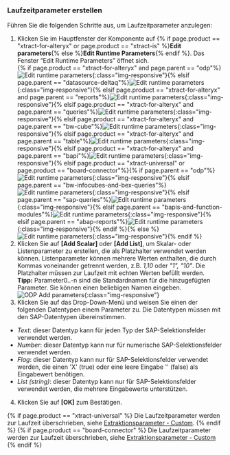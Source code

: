 ### Laufzeitparameter erstellen 

Führen Sie die folgenden Schritte aus, um Laufzeitparameter anzulegen:
1. Klicken Sie im Hauptfenster der Komponente auf {% if page.product == "xtract-for-alteryx" or page.product == "xtract-is" %}**Edit parameters**{% else %}**Edit Runtime Parameters**{% endif %}.
Das Fenster “Edit Runtime Parameters” öffnet sich.<br> 
{% if page.product == "xtract-for-alteryx" and page.parent == "odp"%}![Edit runtime parameters](/img/content/xfa/odp-edit-runtime-params.png){:class="img-responsive"}{% elsif page.parent == "datasource-deltaq"%}![Edit runtime parameters](/img/content/xu/deltaq-edit-runtime-params.png){:class="img-responsive"}{% elsif page.product == "xtract-for-alteryx" and page.parent == "reports"%}![Edit runtime parameters](/img/content/xfa/report-edit-runtime-params.png){:class="img-responsive"}{% elsif page.product == "xtract-for-alteryx" and page.parent == "queries"%}![Edit runtime parameters](/img/content/xfa/query-edit-runtime-params.png){:class="img-responsive"}{% elsif page.product == "xtract-for-alteryx" and page.parent == "bw-cube"%}![Edit runtime parameters](/img/content/xfa/cube-edit-runtime-params.png){:class="img-responsive"}{% elsif page.product == "xtract-for-alteryx" and page.parent == "table"%}![Edit runtime parameters](/img/content/xfa/table-edit-runtime-params.png){:class="img-responsive"}{% elsif page.product == "xtract-for-alteryx" and page.parent == "bapi"%}![Edit runtime parameters](/img/content/xfa/BAPI-Edit-Parameters.png){:class="img-responsive"}{% elsif page.product == "xtract-universal" or page.product == "board-connector"%}{% if page.parent == "odp"%}![Edit runtime parameters](/img/content/xu/odp-edit-runtime-params.png){:class="img-responsive"}{% elsif page.parent == "bw-infocubes-and-bex-queries"%}![Edit runtime parameters](/img/content/xu/cube-edit-runtime-params.png){:class="img-responsive"}{% elsif page.parent == "sap-queries"%}![Edit runtime parameters](/img/content/xu/queries-edit-runtime-params.png){:class="img-responsive"}{% elsif page.parent == "bapis-and-function-modules"%}![Edit runtime parameters](/img/content/xu/bapi-edit-runtime-params.png){:class="img-responsive"}{% elsif page.parent == "abap-reports"%}![Edit runtime parameters](/img/content/xu/report-edit-runtime-params.png){:class="img-responsive"}{% endif %}{% else %}![Edit runtime parameters](/img/content/xis/odp-edit-runtime-params.png){:class="img-responsive"}{% endif %}
2. Klicken Sie auf **[Add Scalar]** oder **[Add List]**, um Skalar- oder Listenparameter zu erstellen, die als Platzhalter verwendet werden können.
Listenparameter können mehrere Werten enthalten, die durch Kommas voneinander getrennt werden, z.B. *1,10* oder *"1", "10"*.
Die Platzhalter müssen zur Laufzeit mit echten Werten befüllt werden.  <br>
**Tipp:** Parameter0..-n sind die Standardnamen für die hinzugefügten Parameter. Sie können einen beliebigen Namen eingeben.
![ODP Add parameters](/img/content/edit-runtime-parameters-list.png){:class="img-responsive"}
3. Klicken Sie auf das Drop-Down-Menü und weisen Sie einen der folgenden Datentypen einem Parameter zu. Die Datentypen müssen mit den SAP-Datentypen übereinstimmen. <br>
- *Text*: dieser Datentyp kann für jeden Typ der SAP-Selektionsfelder verwendet werden.<br>
- *Number*: dieser Datentyp kann nur für numerische SAP-Selektionsfelder verwendet werden.<br>
- *Flag*: dieser Datentyp kann nur für SAP-Selektionsfelder verwendet werden, die einen 'X'&nbsp;(true) oder eine leere Eingabe ''&nbsp;(false) als Eingabewert benötigen. <br>
- *List (string)*: dieser Datentyp kann nur für SAP-Selektionsfelder verwendet werden, die mehrere Eingabewerte unterstützen.
4. Klicken Sie auf **[OK]** zum Bestätigen.

{% if page.product == "xtract-universal" %}
Die Laufzeitparameter werden zur Laufzeit überschrieben, siehe [Extraktionsparameter - Custom](../extraktionen-ausfuehren-und-einplanen/extraktionsparameter#custom).
{% endif %}
{% if page.product == "board-connector" %}
Die Laufzeitparameter werden zur Laufzeit überschrieben, siehe [Extraktionsparameter - Custom](../fortgeschrittene-techniken/extraktionsparameter#custom)
{% endif %}
